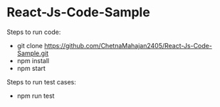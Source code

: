 # React-Js-Code-Sample

Steps to run code:
- git clone https://github.com/ChetnaMahajan2405/React-Js-Code-Sample.git
- npm install
- npm start

Steps to run test cases:
- npm run test
